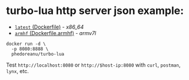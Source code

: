 # turbo-lua http server json example:

* [`latest` (Dockerfile)](https://github.com/phedoreanu/turbo-lua-example/blob/master/Dockerfile) - _x86_64_
* [`armhf`  (Dockerfile.armhf)](https://github.com/phedoreanu/turbo-lua-example/blob/master/Dockerfile.armhf) - _armv7l_

```
docker run -d \ 
  -p 8080:8888 \
  phedoreanu/turbo-lua
```
Test `http://localhost:8080` or `http://$host-ip:8080` with `curl`, `postman`, `lynx`, etc.
